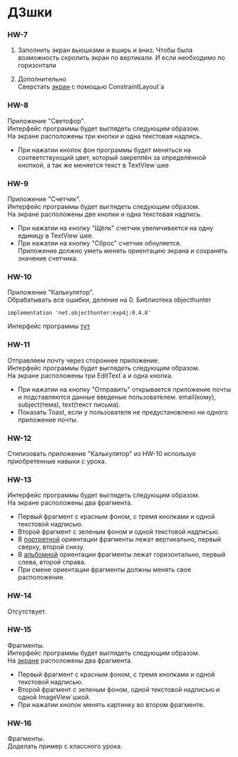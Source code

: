 # ДЗшки

### HW-7

1) Заполнить экран вьюшками и вширь и вниз.
Чтобы была возможность скролить экран по вертикали.
И если необходимо по горизонтали

2) Дополнительно <br/>
Сверстать [экран](https://riggaroo.co.za/wp-content/uploads/2017/09/constraintlayout_android_example.png) с помощью ConstraintLayout`а


### HW-8

Приложение "Светофор". <br/>
Интерфейс программы будет выглядеть следующим образом. <br/>
На экране расположены три кнопки и одна текстовая надпись. <br/>
 * При нажатии кнопок фон программы будет меняться на соответствующий цвет,
который закреплён за определённой кнопкой, а так же меняется текст в TextView`шке


### HW-9

Приложение "Счетчик". <br/>
Интерфейс программы будет выглядеть следующим образом. <br/>
На экране расположены две кнопки и одна текстовая надпись. <br/>
 * При нажатии на кнопку "Щёлк" счетчик увеличивается на одну единицу в TextView`шке. <br/>
 * При нажатии на кнопку "Сброс" счетчик обнуляется. <br/>
Приложение должно уметь менять ориентацию экрана и сохранять значение счетчика. <br/>


### HW-10

Приложение "Калькулятор". <br/>
Обрабатывать все ошибки, деление на 0.
Библиотека objecthunter

    implementation 'net.objecthunter:exp4j:0.4.8'

Интерфейс программы [тут](https://ibb.co/6JSpYFb)


### HW-11

Отправляем почту через стороннее приложение. <br/>
Интерфейс программы будет выглядеть следующим образом. <br/>
На экране расположены три EditText`а и одна кнопка. <br/>
 * При нажатии на кнопку "Отправить" открывается приложение почты
и подставляются данные введеные пользователем. email(кому), subject(тема), text(текст письма). <br/>
 * Показать Toast, если у пользователя не предустановлено ни одного приложение почты.


### HW-12

Стилизовать приложение "Калькулятор" из HW-10 используя приобретенные навыки с урока.


### HW-13

Интерфейс программы будет выглядеть следующим образом. <br/>
На экране расположены два фрагмента. <br/>
  * Первый фрагмент с красным фоном, с тремя кнопками и одной текстовой надписью. <br/>
  * Второй фрагмент с зеленым фоном и одной текстовой надписью. <br/>
  * В [портретной](https://ibb.co/C1DZ7Sy) ориентации фрагменты лежат вертикально, первый сверху, второй снизу. <br/>
  * В [альбомной](https://ibb.co/RvgTHwV) ориентации фрагменты лежат горизонтально, первый слева, второй справа. <br/>
  * При смене ориентации фрагменты должны менять свое расположение. <br/>


### HW-14

Отсутствует.


### HW-15

Фрагменты. <br/>
Интерфейс программы будет выглядеть следующим образом. <br/>
На [экране](https://ibb.co/5jwMzDq) расположены два фрагмента. <br/>
  * Первый фрагмент с красным фоном, с тремя кнопками и одной текстовой надписью. <br/>
  * Второй фрагмент с зеленым фоном, одной текстовой надписью и одной ImageView`шкой. <br/>
  * При нажатии кнопок менять картинку во втором фрагменте. <br/>


### HW-16

Фрагменты. <br/>
Доделать пример с классного урока. <br/>
